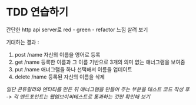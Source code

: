# TDD 연습하기
간단한 http api server로 red - green - refactor 느낌 살려 보기  

기대하는 결과 :  
1. post /name       자신의 이름을 영어로 등록
2. get /name        등록한 이름과 그 이름 기반으로 3개의 의미 없는 애너그램을 보여줌
3. put /name        애너그램을 하나 선택해서 이름을 업데이트
4. delete /name     등록된 자신의 이름을 삭제  

_일단 콘튜랄라와 엔티티를 만든 뒤 애너그램을 만들어 주는 부분을 테스트 코드 작성 후   
-> 각 엔드포인트는 웹엠브이씨테스트로 통과하는 것만 확인해 보기_